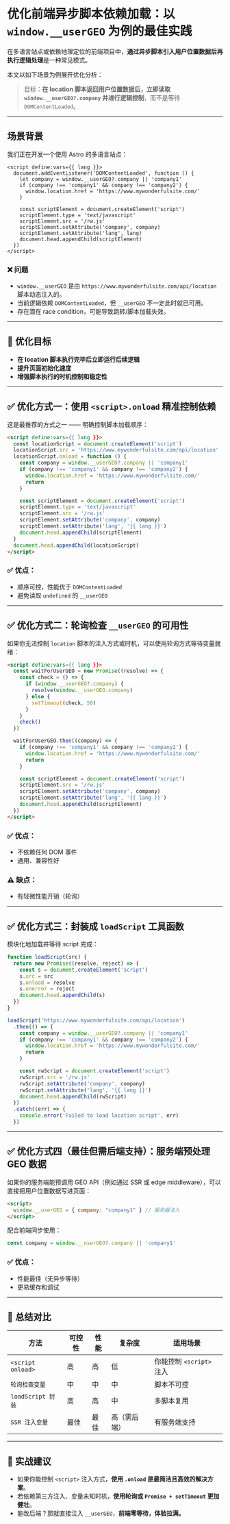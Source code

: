 # 优化前端异步脚本依赖加载：以 `window.__userGEO` 为例的最佳实践

在多语言站点或依赖地理定位的前端项目中，**通过异步脚本引入用户位置数据后再执行逻辑处理**是一种常见模式。

本文以如下场景为例展开优化分析：

> 目标：**在 location 脚本返回用户位置数据后，立即读取 `window.__userGEO?.company` 并进行逻辑控制**，而不是等待 `DOMContentLoaded`。

---

## 场景背景

我们正在开发一个使用 Astro 的多语言站点：

```astro
<script define:vars={{ lang }}>
  document.addEventListener('DOMContentLoaded', function () {
    let company = window.__userGEO?.company || 'company1'
    if (company !== 'company1' && company !== 'company2') {
      window.location.href = 'https://www.mywonderfulsite.com/'
    }

    const scriptElement = document.createElement('script')
    scriptElement.type = 'text/javascript'
    scriptElement.src = '/rw.js'
    scriptElement.setAttribute('company', company)
    scriptElement.setAttribute('lang', lang)
    document.head.appendChild(scriptElement)
  })
</script>
```

### ❌ 问题

* `window.__userGEO` 是由 `https://www.mywonderfulsite.com/api/location` 脚本动态注入的。
* 当前逻辑依赖 `DOMContentLoaded`，但 `__userGEO` 不一定此时就已可用。
* 存在潜在 race condition，可能导致跳转/脚本加载失效。

---

## 🎯 优化目标

* **在 location 脚本执行完毕后立即运行后续逻辑**
* **提升页面初始化速度**
* **增强脚本执行的时机控制和稳定性**

---

## ✅ 优化方式一：使用 `<script>.onload` 精准控制依赖

这是最推荐的方式之一 —— 明确控制脚本加载顺序：

```html
<script define:vars={{ lang }}>
  const locationScript = document.createElement('script')
  locationScript.src = 'https://www.mywonderfulsite.com/api/location'
  locationScript.onload = function () {
    const company = window.__userGEO?.company || 'company1'
    if (company !== 'company1' && company !== 'company2') {
      window.location.href = 'https://www.mywonderfulsite.com/'
      return
    }

    const scriptElement = document.createElement('script')
    scriptElement.type = 'text/javascript'
    scriptElement.src = '/rw.js'
    scriptElement.setAttribute('company', company)
    scriptElement.setAttribute('lang', '{{ lang }}')
    document.head.appendChild(scriptElement)
  }
  document.head.appendChild(locationScript)
</script>
```

### ✅ 优点：

* 顺序可控，性能优于 `DOMContentLoaded`
* 避免读取 `undefined` 的 `__userGEO`

---

## ✅ 优化方式二：轮询检查 `__userGEO` 的可用性

如果你无法控制 `location` 脚本的注入方式或时机，可以使用轮询方式等待变量就绪：

```html
<script define:vars={{ lang }}>
  const waitForUserGEO = new Promise((resolve) => {
    const check = () => {
      if (window.__userGEO?.company) {
        resolve(window.__userGEO.company)
      } else {
        setTimeout(check, 50)
      }
    }
    check()
  })

  waitForUserGEO.then((company) => {
    if (company !== 'company1' && company !== 'company2') {
      window.location.href = 'https://www.mywonderfulsite.com/'
      return
    }

    const scriptElement = document.createElement('script')
    scriptElement.src = '/rw.js'
    scriptElement.setAttribute('company', company)
    scriptElement.setAttribute('lang', '{{ lang }}')
    document.head.appendChild(scriptElement)
  })
</script>
```

### ✅ 优点：

* 不依赖任何 DOM 事件
* 通用、兼容性好

### ⚠️ 缺点：

* 有轻微性能开销（轮询）

---

## ✅ 优化方式三：封装成 `loadScript` 工具函数

模块化地加载并等待 script 完成：

```js
function loadScript(src) {
  return new Promise((resolve, reject) => {
    const s = document.createElement('script')
    s.src = src
    s.onload = resolve
    s.onerror = reject
    document.head.appendChild(s)
  })
}

loadScript('https://www.mywonderfulsite.com/api/location')
  .then(() => {
    const company = window.__userGEO?.company || 'company1'
    if (company !== 'company1' && company !== 'company2') {
      window.location.href = 'https://www.mywonderfulsite.com/'
      return
    }

    const rwScript = document.createElement('script')
    rwScript.src = '/rw.js'
    rwScript.setAttribute('company', company)
    rwScript.setAttribute('lang', '{{ lang }}')
    document.head.appendChild(rwScript)
  })
  .catch((err) => {
    console.error('Failed to load location script', err)
  })
```

---

## ✅ 优化方式四（最佳但需后端支持）：服务端预处理 GEO 数据

如果你的服务端能预调用 GEO API（例如通过 SSR 或 edge middleware），可以直接把用户位置数据写进页面：

```html
<script>
  window.__userGEO = { company: "company1" } // 服务器注入
</script>
```

配合前端同步使用：

```js
const company = window.__userGEO?.company || 'company1'
```

### ✅ 优点：

* 性能最佳（无异步等待）
* 更易缓存和调试

---

## 🧠 总结对比

| 方法                | 可控性 | 性能 | 复杂度    | 适用场景               |
| ----------------- | --- | -- | ------ | ------------------ |
| `<script onload>` | 高   | 高  | 低      | 你能控制 `<script>` 注入 |
| `轮询检查变量`          | 中   | 中  | 中      | 脚本不可控              |
| `loadScript 封装`   | 高   | 高  | 中      | 多脚本复用              |
| `SSR 注入变量`        | 最佳  | 最佳 | 高（需后端） | 有服务端支持             |

---

## 🧩 实战建议

* 如果你能控制 `<script>` 注入方式，**使用 `.onload` 是最简洁且高效的解决方案**。
* 若依赖第三方注入、变量未知时机，**使用轮询或 `Promise + setTimeout` 更加健壮**。
* 能改后端？那就直接注入 `__userGEO`，**前端零等待，体验拉满。**
